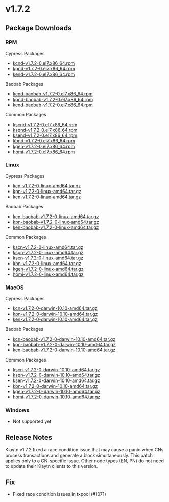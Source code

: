 # v1.7.2

## Package Downloads

### RPM <a id="rpm"></a>

Cypress Packages
- [kcnd-v1.7.2-0.el7.x86_64.rpm](https://packages.klaytn.net/klaytn/v1.7.2/kcnd-v1.7.2-0.el7.x86_64.rpm)
- [kpnd-v1.7.2-0.el7.x86_64.rpm](https://packages.klaytn.net/klaytn/v1.7.2/kpnd-v1.7.2-0.el7.x86_64.rpm)
- [kend-v1.7.2-0.el7.x86_64.rpm](https://packages.klaytn.net/klaytn/v1.7.2/kend-v1.7.2-0.el7.x86_64.rpm)

Baobab Packages
- [kcnd-baobab-v1.7.2-0.el7.x86_64.rpm](https://packages.klaytn.net/klaytn/v1.7.2/kcnd-baobab-v1.7.2-0.el7.x86_64.rpm)
- [kpnd-baobab-v1.7.2-0.el7.x86_64.rpm](https://packages.klaytn.net/klaytn/v1.7.2/kpnd-baobab-v1.7.2-0.el7.x86_64.rpm)
- [kend-baobab-v1.7.2-0.el7.x86_64.rpm](https://packages.klaytn.net/klaytn/v1.7.2/kend-baobab-v1.7.2-0.el7.x86_64.rpm)

Common Packages
- [kscnd-v1.7.2-0.el7.x86_64.rpm](https://packages.klaytn.net/klaytn/v1.7.2/kscnd-v1.7.2-0.el7.x86_64.rpm)
- [kspnd-v1.7.2-0.el7.x86_64.rpm](https://packages.klaytn.net/klaytn/v1.7.2/kspnd-v1.7.2-0.el7.x86_64.rpm)
- [ksend-v1.7.2-0.el7.x86_64.rpm](https://packages.klaytn.net/klaytn/v1.7.2/ksend-v1.7.2-0.el7.x86_64.rpm)
- [kbnd-v1.7.2-0.el7.x86_64.rpm](https://packages.klaytn.net/klaytn/v1.7.2/kbnd-v1.7.2-0.el7.x86_64.rpm)
- [kgen-v1.7.2-0.el7.x86_64.rpm](https://packages.klaytn.net/klaytn/v1.7.2/kgen-v1.7.2-0.el7.x86_64.rpm)
- [homi-v1.7.2-0.el7.x86_64.rpm](https://packages.klaytn.net/klaytn/v1.7.2/homi-v1.7.2-0.el7.x86_64.rpm)

### Linux <a id="linux"></a>

Cypress Packages
- [kcn-v1.7.2-0-linux-amd64.tar.gz](https://packages.klaytn.net/klaytn/v1.7.2/kcn-v1.7.2-0-linux-amd64.tar.gz)
- [kpn-v1.7.2-0-linux-amd64.tar.gz](https://packages.klaytn.net/klaytn/v1.7.2/kpn-v1.7.2-0-linux-amd64.tar.gz)
- [ken-v1.7.2-0-linux-amd64.tar.gz](https://packages.klaytn.net/klaytn/v1.7.2/ken-v1.7.2-0-linux-amd64.tar.gz)

Baobab Packages
- [kcn-baobab-v1.7.2-0-linux-amd64.tar.gz](https://packages.klaytn.net/klaytn/v1.7.2/kcn-baobab-v1.7.2-0-linux-amd64.tar.gz)
- [kpn-baobab-v1.7.2-0-linux-amd64.tar.gz](https://packages.klaytn.net/klaytn/v1.7.2/kpn-baobab-v1.7.2-0-linux-amd64.tar.gz)
- [ken-baobab-v1.7.2-0-linux-amd64.tar.gz](https://packages.klaytn.net/klaytn/v1.7.2/ken-baobab-v1.7.2-0-linux-amd64.tar.gz)

Common Packages
- [kscn-v1.7.2-0-linux-amd64.tar.gz](https://packages.klaytn.net/klaytn/v1.7.2/kscn-v1.7.2-0-linux-amd64.tar.gz)
- [kspn-v1.7.2-0-linux-amd64.tar.gz](https://packages.klaytn.net/klaytn/v1.7.2/kspn-v1.7.2-0-linux-amd64.tar.gz)
- [ksen-v1.7.2-0-linux-amd64.tar.gz](https://packages.klaytn.net/klaytn/v1.7.2/ksen-v1.7.2-0-linux-amd64.tar.gz)
- [kbn-v1.7.2-0-linux-amd64.tar.gz](https://packages.klaytn.net/klaytn/v1.7.2/kbn-v1.7.2-0-linux-amd64.tar.gz)
- [kgen-v1.7.2-0-linux-amd64.tar.gz](https://packages.klaytn.net/klaytn/v1.7.2/kgen-v1.7.2-0-linux-amd64.tar.gz)
- [homi-v1.7.2-0-linux-amd64.tar.gz](https://packages.klaytn.net/klaytn/v1.7.2/homi-v1.7.2-0-linux-amd64.tar.gz)

### MacOS <a id="macos"></a>

Cypress Packages
- [kcn-v1.7.2-0-darwin-10.10-amd64.tar.gz](https://packages.klaytn.net/klaytn/v1.7.2/kcn-v1.7.2-0-darwin-10.10-amd64.tar.gz)
- [kpn-v1.7.2-0-darwin-10.10-amd64.tar.gz](https://packages.klaytn.net/klaytn/v1.7.2/kpn-v1.7.2-0-darwin-10.10-amd64.tar.gz)
- [ken-v1.7.2-0-darwin-10.10-amd64.tar.gz](https://packages.klaytn.net/klaytn/v1.7.2/ken-v1.7.2-0-darwin-10.10-amd64.tar.gz)

Baobab Packages
- [kcn-baobab-v1.7.2-0-darwin-10.10-amd64.tar.gz](https://packages.klaytn.net/klaytn/v1.7.2/kcn-baobab-v1.7.2-0-darwin-10.10-amd64.tar.gz)
- [kpn-baobab-v1.7.2-0-darwin-10.10-amd64.tar.gz](https://packages.klaytn.net/klaytn/v1.7.2/kpn-baobab-v1.7.2-0-darwin-10.10-amd64.tar.gz)
- [ken-baobab-v1.7.2-0-darwin-10.10-amd64.tar.gz](https://packages.klaytn.net/klaytn/v1.7.2/ken-baobab-v1.7.2-0-darwin-10.10-amd64.tar.gz)

Common Packages
- [kscn-v1.7.2-0-darwin-10.10-amd64.tar.gz](https://packages.klaytn.net/klaytn/v1.7.2/kscn-v1.7.2-0-darwin-10.10-amd64.tar.gz)
- [kspn-v1.7.2-0-darwin-10.10-amd64.tar.gz](https://packages.klaytn.net/klaytn/v1.7.2/kspn-v1.7.2-0-darwin-10.10-amd64.tar.gz)
- [ksen-v1.7.2-0-darwin-10.10-amd64.tar.gz](https://packages.klaytn.net/klaytn/v1.7.2/ksen-v1.7.2-0-darwin-10.10-amd64.tar.gz)
- [kbn-v1.7.2-0-darwin-10.10-amd64.tar.gz](https://packages.klaytn.net/klaytn/v1.7.2/kbn-v1.7.2-0-darwin-10.10-amd64.tar.gz)
- [kgen-v1.7.2-0-darwin-10.10-amd64.tar.gz](https://packages.klaytn.net/klaytn/v1.7.2/kgen-v1.7.2-0-darwin-10.10-amd64.tar.gz)
- [homi-v1.7.2-0-darwin-10.10-amd64.tar.gz](https://packages.klaytn.net/klaytn/v1.7.2/homi-v1.7.2-0-darwin-10.10-amd64.tar.gz)

### Windows <a id="windows"></a>

- Not supported yet


## Release Notes

Klaytn v1.7.2 fixed a race condition issue that may cause a panic when CNs process transactions and generate a block simultaneously. This patch applies only to a CN-specific issue. Other node types (EN, PN) do not need to update their Klaytn clients to this version.

## Fix
- Fixed race condition issues in txpool (#1071)
